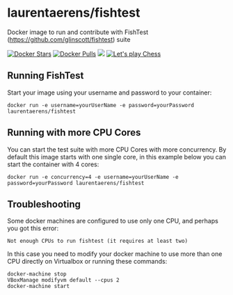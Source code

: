 laurentaerens/fishtest
================================
Docker image to run and contribute with FishTest (https://github.com/glinscott/fishtest) suite


[![Docker Stars](https://img.shields.io/docker/starsl/aurentaerens/fishtest.svg?maxAge=2592000)]()
[![Docker Pulls](https://img.shields.io/docker/pulls/maurentaerens/fishtest.svg?maxAge=2592000)]()
[![](https://images.microbadger.com/badges/imagel/aurentaerens/fishtest.svg)](http://microbadger.com/imagesl/aurentaerens/fishtest)
[![Let's play Chess](https://img.shields.io/badge/let's%20play-chess-orange.svg)]()

Running FishTest
--------------------------------------

Start your image using your username and password to your container:

    docker run -e username=yourUserName -e password=yourPassword laurentaerens/fishtest
    
Running with more CPU Cores
--------------------------------------

You can start the test suite with more CPU Cores with more concurrency. By default this image starts with one single core, in this example below you can start the container with 4 cores:

    docker run -e concurrency=4 -e username=yourUserName -e password=yourPassword laurentaerens/fishtest

Troubleshooting
--------------------------------------

Some docker machines are configured to use only one CPU, and perhaps you got this error:

    Not enough CPUs to run fishtest (it requires at least two)
    
In this case you need to modify your docker machine to use more than one CPU directly on Virtualbox or running these commands:

    docker-machine stop
    VBoxManage modifyvm default --cpus 2
    docker-machine start
